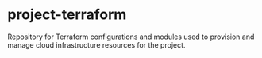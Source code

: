 # project-terraform
Repository for Terraform configurations and modules used to provision and manage cloud infrastructure resources for the project.
